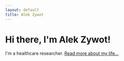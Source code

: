 ```yaml
---
layout: default
title: Alek Zywot
---
```


# Hi there, I'm Alek Zywot!
I'm a healthcare researcher. [Read more about my life...](./about.html)

